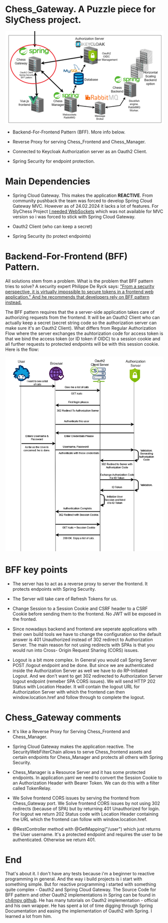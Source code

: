 # Chess_Gateway. A Puzzle piece for SlyChess project.

<div align="center">
  <img src="/project_images/chess_gateway_highlight.png" alt="test">
</div>

* Backend-For-Frontend Pattern (BFF). More info below.
  
* Reverse Proxy for serving Chess_Frontend and Chess_Manager.

* Connected to Keycloak Authorization server as an Oauth2 Client.

* Spring Security for endpoint protection.

# Main Dependencies 

* Spring Cloud Gateway. This makes the application **REACTIVE**. From community pushback the team was forced to develop Spring Cloud Gateway MVC. However as of 24.02.2024 it lacks a lot of features. For SlyChess Project [I needed WebSockets](https://github.com/spring-cloud/spring-cloud-gateway/pull/2949#issue-1703012276) which was not available for MVC version so i was forced to stick with Spring Cloud Gateway.
  
*  Oauth2 Client (who can keep a secret)
   
*  Spring Security (to protect endpoints)

# Backend-For-Frontend (BFF) Pattern.

All solutions stem from a problem. What is the problem that BFF pattern tries to solve? A security expert Philippe De Ryck says: 
["From a security perspective, it is virtually impossible to secure tokens in a frontend web application." And he recommends 
that developers rely on BFF pattern instead.](https://www.pingidentity.com/en/resources/blog/post/refresh-token-rotation-spa.html)

The BFF pattern requires that the a server-side application takes care of authorizing requests from the frontend. It will be an Oauth2 Client 
who can actually keep a secret (secret string code so the authorization server can make sure it's an Oauth2 Client). What differs from Regular Authorization 
Flow where the server exchanges the auhtorization code for access token is that we bind the access token (or ID token if OIDC) to a session cookie 
and all further requests to protected endpoints will be with this session cookie. Here is the flow:



<div align="center">
  <img src="/project_images/oidc_flow.png" alt="oidc">
</div>

# BFF key points 

* The server has to act as a reverse proxy to server the frontend. It protects endpoints with Spring Security.

* The Server will take care of Refresh Tokens for us. 

* Change Session to a Session Cookie and CSRF header to a CSRF Cookie before sending them to the frontend. No JWT will be exposed in the fronted.
  
* Since nowadays backend and frontend are seperate applications with their own build tools we have to change the configuration so the default 
answer is 401 Unauthorized instead of 302 redirect to Authorization Server. The main reason for not using redirects with SPAs is that you would run into Cross-
Origin Request Sharing (CORS) issues.

* Logout is a bit more complex. In General you would call Spring Server POST /logout endpoint and be done. But since we are authenticated inside the Authorization Server
  as well we have to do RP-Initiated Logout. And we don't want to get 302 redirected to Authorization Server logout endpoint (remeber SPA CORS issues). We will send HTTP 202 Status with Location Header. It will contain the logout URL for Authorization Server with which the frontend can then window.location.href and follow through to complete the logout.

# Chess_Gateway comments

* It's like a Reverse Proxy for Serving Chess_Frontend and Chess_Manager.

* Spring Cloud Gateway makes the application reactive. The SecurityWebFilterChain allows to serve Chess_frontend assets and certain endpoints for Chess_Manager and protects all others with Spring Security.

* Chess_Manager is a Resource Server and it has some protected endpoints. In application.yaml we need to convert the Session Cookie to an Authorization Header with Bearer Token. We can do this with a filter called TokenRelay.

* We Solve frontend CORS issues by serving the frontend from Chess_Gateway port. We Solve frontend CORS issues by not using 302 redirects (because of SPA) but by returning 401 Unauthorized for login. For logout we return 202 Status code with Location Header containing the URL which the frontend can follow with window.location.href.

 * @RestController method with @GetMapping("/user") which just returns the User username. It's a protected endpoint and requires the user to be authenticated. Otherwise we return 401.

# End 

That's about it. I don't have any tests because i'm a beginner to reactive programming in general. And the way i build projects is i start with something simple. But for reactive programming i started with something quite complex - Oauth2 and Spring Cloud Gateway. The Source Code for BFF pattern and other Oauth2 implementations in Spring can be found in [ch4mpy github](https://github.com/ch4mpy/spring-addons/tree/6.2.0/samples/tutorials). He has many tutorials on Oauth2 implementation - official and his own wrapper. He has spent a lot of time digging through Spring Documentation and easing the implementation of Oauth2 with Spring. I learned a lot from him. 
